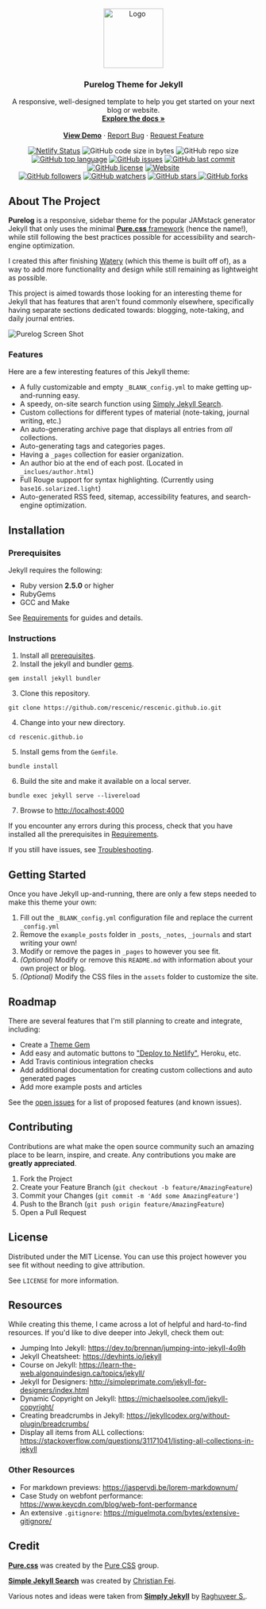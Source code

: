 <!-- PROJECT LOGO -->
<br />
<p align="center">
  <a href="https://github.com/rescenic/rescenic.github.io">
    <img src="./assets/profile.png" alt="Logo" width="120" height="120">
  </a>

  <h3 align="center">Purelog Theme for Jekyll</h3>

  <p align="center">
    A responsive, well-designed template to help you get started on your next blog or website.
    <br />
    <a href="https://github.com/rescenic/rescenic.github.io"><strong>Explore the docs »</strong></a>
    <br />
    <br />
    <strong><a href="https://purelog.netlify.app">View Demo</a></strong>
    ·
    <a href="https://github.com/rescenic/rescenic.github.io/issues">Report Bug</a>
    ·
    <a href="https://github.com/rescenic/rescenic.github.io/issues">Request Feature</a>
  </p>
</p>

<!-- BADGES -->
<p align="center">
<a href="https://app.netlify.com/sites/purelog/deploys"><img src="https://api.netlify.com/api/v1/badges/062e333f-9e9d-440d-9b40-16d11959793d/deploy-status" alt="Netlify Status"></a>
<img alt="GitHub code size in bytes" src="https://img.shields.io/github/languages/code-size/rescenic/rescenic.github.io">
<img alt="GitHub repo size" src="https://img.shields.io/github/repo-size/rescenic/rescenic.github.io">
<a href="https://github.com/rescenic/rescenic.github.io/search?l=html"><img alt="GitHub top language" src="https://img.shields.io/github/languages/top/rescenic/rescenic.github.io"></a>
<a href="https://github.com/rescenic/rescenic.github.io/issues"><img alt="GitHub issues" src="https://img.shields.io/github/issues/rescenic/rescenic.github.io"></a>
<a href="https://github.com/rescenic/rescenic.github.io/commits/main"><img alt="GitHub last commit" src="https://img.shields.io/github/last-commit/rescenic/rescenic.github.io"></a>
<a href="https://github.com/rescenic/rescenic.github.io/blob/main/LICENSE"><img alt="GitHub license" src="https://img.shields.io/github/license/rescenic/rescenic.github.io"></a>
<a href="https://purelog.netlify.app"><img alt="Website" src="https://img.shields.io/website?down_color=red&down_message=Offline%21&label=Status&up_color=darkgreen&up_message=Online%21&url=https%3A%2F%2Fpurelog.netlify.app"></a>
<br />
<a href="https://github.com/rescenic?tab=followers"><img alt="GitHub followers" src="https://img.shields.io/github/followers/rescenic?label=Follow%20Me%21&style=social"></a>
<a href="https://github.com/rescenic/rescenic.github.io/watchers"><img alt="GitHub watchers" src="https://img.shields.io/github/watchers/rescenic/rescenic.github.io?label=Watch%21&style=social"></a>
<a href="https://github.com/rescenic/rescenic.github.io/stargazers"><img alt="GitHub stars" src="https://img.shields.io/github/stars/rescenic/rescenic.github.io?label=Star%21&style=social"> </a>
<a href="https://github.com/rescenic/rescenic.github.io/network/members"><img alt="GitHub forks"src="https://img.shields.io/github/forks/rescenic/rescenic.github.io?label=Fork%21&style=social"></a>
</p>

<!-- ABOUT THE PROJECT -->

## About The Project

**Purelog** is a responsive, sidebar theme for the popular JAMstack generator Jekyll that only uses the minimal [**Pure.css** framework](https://github.com/pure-css/pure) (hence the name!), while still following the best practices possible for accessibility and search-engine optimization.

I created this after finishing [Watery](https://github.com/rescenic/watery) (which this theme is built off of), as a way to add more functionality and design while still remaining as lightweight as possible.

This project is aimed towards those looking for an interesting theme for Jekyll that has features that aren't found commonly elsewhere, specifically having separate sections dedicated towards: blogging, note-taking, and daily journal entries.

![Purelog Screen Shot](https://i.postimg.cc/NfxJvZgx/purelog2.png)

### Features

Here are a few interesting features of this Jekyll theme:

-   A fully customizable and empty `_BLANK_config.yml` to make getting up-and-running easy.
-   A speedy, on-site search function using [Simply Jekyll Search](https://github.com/christian-fei/Simple-Jekyll-Search).
-   Custom collections for different types of material (note-taking, journal writing, etc.)
-   An auto-generating archive page that displays all entries from _all_ collections.
-   Auto-generating tags and categories pages.
-   Having a `_pages` collection for easier organization.
-   An author bio at the end of each post. (Located in `_inclues/author.html`)
-   Full Rouge support for syntax highlighting. (Currently using `base16.solarized.light`)
-   Auto-generated RSS feed, sitemap, accessibility features, and search-engine optimization.

## Installation

### Prerequisites

Jekyll requires the following:

-   Ruby version **2.5.0** or higher
-   RubyGems
-   GCC and Make

See [Requirements](https://jekyllrb.com/docs/installation/#requirements) for guides and details.

### Instructions

1. Install all [prerequisites](https://jekyllrb.com/docs/installation/).
2. Install the jekyll and bundler [gems](https://jekyllrb.com/docs/ruby-101/#gems).

```
gem install jekyll bundler
```

3. Clone this repository.

```
git clone https://github.com/rescenic/rescenic.github.io.git
```

4. Change into your new directory.

```
cd rescenic.github.io
```

5. Install gems from the `Gemfile`.

```
bundle install
```

6. Build the site and make it available on a local server.

```
bundle exec jekyll serve --livereload
```

7. Browse to [http://localhost:4000](http://localhost:4000)

If you encounter any errors during this process, check that you have installed all the prerequisites in [Requirements](https://jekyllrb.com/docs/installation/#requirements).

If you still have issues, see [Troubleshooting](https://jekyllrb.com/docs/troubleshooting/#configuration-problems).

## Getting Started

Once you have Jekyll up-and-running, there are only a few steps needed to make this theme your own:

1. Fill out the `_BLANK_config.yml` configuration file and replace the current `_config.yml`
2. Remove the `example_posts` folder in `_posts`, `_notes`, `_journals` and start writing your own!
3. Modify or remove the pages in `_pages` to however you see fit.
4. _(Optional)_ Modify or remove this `README.md` with information about your own project or blog.
5. _(Optional)_ Modify the CSS files in the `assets` folder to customize the site.

<!-- ROADMAP -->

## Roadmap

There are several features that I'm still planning to create and integrate, including:

-   Create a [Theme Gem](https://jekyllrb.com/docs/themes/#publishing-your-theme)
-   Add easy and automatic buttons to ["Deploy to Netlify"](https://docs.netlify.com/site-deploys/create-deploys/#deploy-to-netlify-button), Heroku, etc.
-   Add Travis continious integration checks
-   Add additional documentation for creating custom collections and auto generated pages
-   Add more example posts and articles

See the [open issues](https://github.com/othneildrew/Best-README-Template/issues) for a list of proposed features (and known issues).

<!-- CONTRIBUTING -->

## Contributing

Contributions are what make the open source community such an amazing place to be learn, inspire, and create. Any contributions you make are **greatly appreciated**.

1. Fork the Project
2. Create your Feature Branch (`git checkout -b feature/AmazingFeature`)
3. Commit your Changes (`git commit -m 'Add some AmazingFeature'`)
4. Push to the Branch (`git push origin feature/AmazingFeature`)
5. Open a Pull Request

<!-- LICENSE -->

## License

Distributed under the MIT License. You can use this project however you see fit without needing to give attribution.

See `LICENSE` for more information.

## Resources

While creating this theme, I came across a lot of helpful and hard-to-find resources. If you'd like to dive deeper into Jekyll, check them out:

-   Jumping Into Jekyll: <https://dev.to/brennan/jumping-into-jekyll-4o9h>
-   Jekyll Cheatsheet: <https://devhints.io/jekyll>
-   Course on Jekyll: <https://learn-the-web.algonquindesign.ca/topics/jekyll/>
-   Jekyll for Designers: <http://simpleprimate.com/jekyll-for-designers/index.html>
-   Dynamic Copyright on Jekyll: <https://michaelsoolee.com/jekyll-copyright/>
-   Creating breadcrumbs in Jekyll: <https://jekyllcodex.org/without-plugin/breadcrumbs/>
-   Display all items from ALL collections: <https://stackoverflow.com/questions/31171041/listing-all-collections-in-jekyll>

### Other Resources

-   For markdown previews: <https://jaspervdj.be/lorem-markdownum/>
-   Case Study on webfont performance: <https://www.keycdn.com/blog/web-font-performance>
-   An extensive `.gitignore`: <https://miguelmota.com/bytes/extensive-gitignore/>

## Credit

[**Pure.css**](https://purecss.io/) was created by the [Pure CSS](https://github.com/pure-css) group.

[**Simple Jekyll Search**](https://github.com/christian-fei/Simple-Jekyll-Search) was created by [Christian Fei](https://github.com/christian-fei).

Various notes and ideas were taken from [**Simply Jekyll**](https://github.com/raghuveerdotnet/simply-jekyll) by [Raghuveer S.](https://github.com/raghuveerdotnet).
